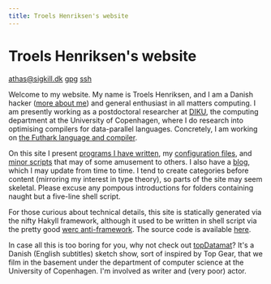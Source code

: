 ```yaml
---
title: Troels Henriksen's website
---
```


Troels Henriksen's website
================================

[athas@sigkill.dk](mailto:athas@sigkill.dk) [gpg](/pubkey.asc) [ssh](/id_rsa.pub)

Welcome to my website.  My name is Troels Henriksen, and I am a Danish
hacker ([more about me][1]) and general enthusiast in all matters
computing.  I am presently working as a postdoctoral researcher at
[DIKU][diku], the computing department at the University of
Copenhagen, where I do research into optimising compilers for
data-parallel languages.  Concretely, I am working on [the Futhark
language and compiler][futhark].

On this site I present [programs I have written][2], my [configuration
files][3], and [minor scripts][4] that may of some amusement to
others.  I also have a [blog][5], which I may update from time to
time.  I tend to create categories before content (mirroring my
interest in type theory), so parts of the site may seem skeletal.
Please excuse any pompous introductions for folders containing naught
but a five-line shell script.

For those curious about technical details, this site is statically
generated via the nifty Hakyll framework, although it used to be
written in shell script via the pretty good [werc anti-framework][6].
The source code is available [here][sigkillsource].

In case all this is too boring for you, why not check out
[topDatamat][7]?  It's a Danish (English subtitles) sketch show, sort
of inspired by Top Gear, that we film in the basement under the
department of computer science at the University of Copenhagen.  I'm
involved as writer and (very poor) actor.

[1]: /me
[2]: /programs
[3]: /config
[4]: /hacks
[5]: /blog
[6]: http://werc.cat-v.org/
[7]: http://topdatamat.dk
[sigkillsource]: http://github.com/Athas/sigkill.dk
[diku]: http://diku.dk
[futhark]: http://futhark-lang.org
